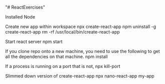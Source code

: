 "# ReactExercises" 

Installed 
Node



Create new app within workspace
npx create-react-app <name of project>
npm uninstall -g create-react-app
rm -rf /usr/local/bin/create-react-app

Start react server
npm start


If you clone repo onto a new machine, you need to use the following to get all the dependencies on that machine.
npm install


If a process is running on a port that is not,
npx kill-port <port number>


Slimmed down version of create-react-app
npx nano-react-app my-app